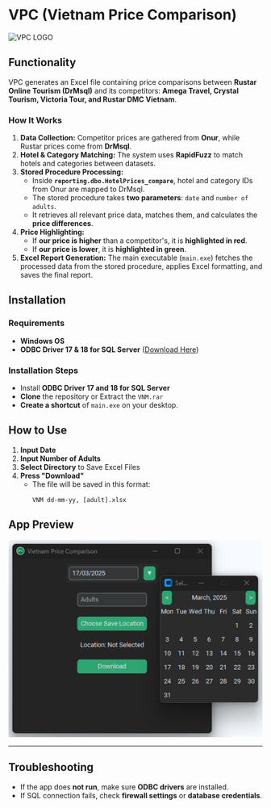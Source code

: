 # VPC (Vietnam Price Comparison)
![VPC LOGO](/Logo.ico "VPC Logo")

## Functionality  
VPC generates an Excel file containing price comparisons between **Rustar Online Tourism (DrMsql)** and its competitors: **Amega Travel, Crystal Tourism, Victoria Tour, and Rustar DMC Vietnam**.  

### How It Works  
1. **Data Collection:** Competitor prices are gathered from **Onur**, while Rustar prices come from **DrMsql**.  
2. **Hotel & Category Matching:** The system uses **RapidFuzz** to match hotels and categories between datasets.  
3. **Stored Procedure Processing:**  
   - Inside **`reporting.dbo.HotelPrices_compare`**, hotel and category IDs from Onur are mapped to DrMsql.  
   - The stored procedure takes **two parameters**: `date` and `number of adults`.  
   - It retrieves all relevant price data, matches them, and calculates the **price differences**.  
4. **Price Highlighting:**  
   - If **our price is higher** than a competitor's, it is **highlighted in red**.  
   - If **our price is lower**, it is **highlighted in green**.  
5. **Excel Report Generation:** The main executable (`main.exe`) fetches the processed data from the stored procedure, applies Excel formatting, and saves the final report.  



## Installation  

### **Requirements**  
- **Windows OS**  
- **ODBC Driver 17 & 18 for SQL Server** ([Download Here](https://learn.microsoft.com/en-us/sql/connect/odbc/download-odbc-driver-for-sql-server))  

### **Installation Steps**  
- Install **ODBC Driver 17 and 18 for SQL Server**
- **Clone** the repository or Extract the `VNM.rar`
- **Create a shortcut** of `main.exe` on your desktop.



## How to Use
1. **Input Date**  
2. **Input Number of Adults**  
3. **Select Directory** to Save Excel Files  
4. **Press "Download"**  
   - The file will be saved in this format:  
     ```
     VNM dd-mm-yy, [adult].xlsx
     ```



## App Preview
![Preview](/Preview.png "App Preview Image")

---

## **Troubleshooting**
- If the app does **not run**, make sure **ODBC drivers** are installed.  
- If SQL connection fails, check **firewall settings** or **database credentials**.
